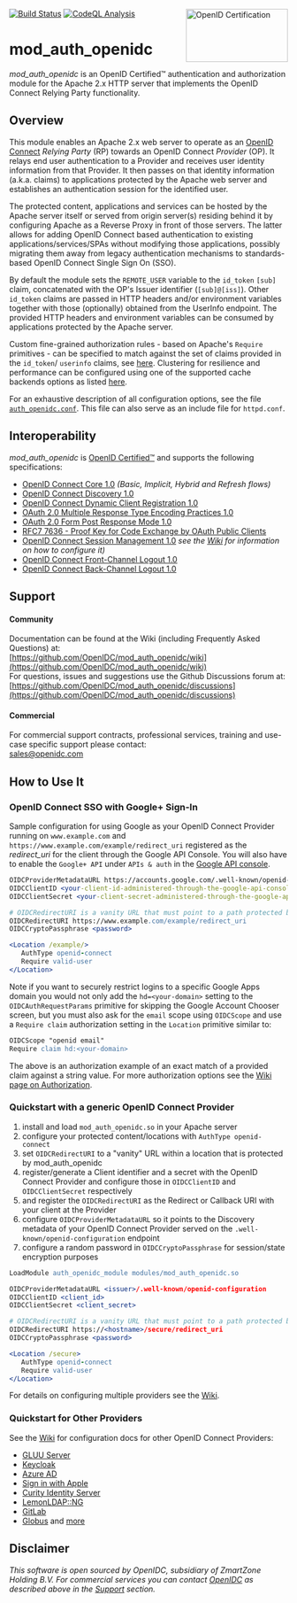 [![Build Status](https://github.com/OpenIDC/mod_auth_openidc/actions/workflows/build.yml/badge.svg)](https://github.com/OpenIDC/mod_auth_openidc/actions/workflows/build.yml)
[<img width="184" height="96" align="right" src="http://openid.net/wordpress-content/uploads/2016/05/oid-l-certification-mark-l-cmyk-150dpi-90mm.jpg" alt="OpenID Certification">](https://openid.net/certification)
[![CodeQL Analysis](https://github.com/OpenIDC/mod_auth_openidc/actions/workflows/codeql-analysis.yml/badge.svg)](https://github.com/OpenIDC/mod_auth_openidc/actions/workflows/codeql-analysis.yml)

mod_auth_openidc
================

*mod_auth_openidc* is an OpenID Certified™ authentication and authorization module for the Apache 2.x
HTTP server that implements the OpenID Connect Relying Party functionality.

Overview
--------

This module enables an Apache 2.x web server to operate as an [OpenID Connect](http://openid.net/specs/openid-connect-core-1_0.html)
*Relying Party* (RP) towards an OpenID Connect *Provider* (OP). It relays end user authentication to a Provider and
receives user identity information from that Provider. It then passes on that identity information (a.k.a. claims)
to applications protected by the Apache web server and establishes an authentication session for the identified user.

The protected content, applications and services can be hosted by the Apache server itself or served from
origin server(s) residing behind it by configuring Apache as a Reverse Proxy in front of those servers. The 
latter allows for adding OpenID Connect based authentication to existing applications/services/SPAs without
modifying those applications, possibly migrating them away from legacy authentication mechanisms to standards-based
OpenID Connect Single Sign On (SSO).

By default the module sets the `REMOTE_USER` variable to the `id_token` `[sub]` claim, concatenated with the OP's Issuer
identifier (`[sub]@[iss]`). Other `id_token` claims are passed in HTTP headers and/or environment variables together with those
(optionally) obtained from the UserInfo endpoint. The provided HTTP headers and environment variables can be consumed by
applications protected by the Apache server.

Custom fine-grained authorization rules - based on Apache's `Require` primitives - can be specified to match against the
set of claims provided in the `id_token`/ `userinfo` claims, see [here](https://github.com/OpenIDC/mod_auth_openidc/wiki/Authorization). 
Clustering for resilience and performance can be configured using one of the supported cache backends options as
listed [here](https://github.com/OpenIDC/mod_auth_openidc/wiki/Caching).

For an exhaustive description of all configuration options, see the file [`auth_openidc.conf`](https://github.com/OpenIDC/mod_auth_openidc/blob/master/auth_openidc.conf). 
This file can also serve as an include file for `httpd.conf`.

Interoperability
----------------

*mod_auth_openidc* is [OpenID Certified™](https://openid.net/certification/#RPs) and supports the following specifications:
- [OpenID Connect Core 1.0](http://openid.net/specs/openid-connect-core-1_0.html) *(Basic, Implicit, Hybrid and Refresh flows)*
- [OpenID Connect Discovery 1.0](http://openid.net/specs/openid-connect-discovery-1_0.html)
- [OpenID Connect Dynamic Client Registration 1.0](http://openid.net/specs/openid-connect-registration-1_0.html)
- [OAuth 2.0 Multiple Response Type Encoding Practices 1.0](http://openid.net/specs/oauth-v2-multiple-response-types-1_0.html)
- [OAuth 2.0 Form Post Response Mode 1.0](http://openid.net/specs/oauth-v2-form-post-response-mode-1_0.html)
- [RFC7 7636 - Proof Key for Code Exchange by OAuth Public Clients](https://tools.ietf.org/html/rfc7636)
- [OpenID Connect Session Management 1.0](http://openid.net/specs/openid-connect-session-1_0.html) *see the [Wiki](https://github.com/OpenIDC/mod_auth_openidc/wiki/OpenID-Connect-Session-Management) for information on how to configure it)*
- [OpenID Connect Front-Channel Logout 1.0](http://openid.net/specs/openid-connect-frontchannel-1_0.html)
- [OpenID Connect Back-Channel Logout 1.0](https://openid.net/specs/openid-connect-backchannel-1_0.html)

Support
-------

#### Community
Documentation can be found at the Wiki (including Frequently Asked Questions) at:  
  [https://github.com/OpenIDC/mod_auth_openidc/wiki](https://github.com/OpenIDC/mod_auth_openidc/wiki)  
For questions, issues and suggestions use the Github Discussions forum at:  
  [https://github.com/OpenIDC/mod_auth_openidc/discussions](https://github.com/OpenIDC/mod_auth_openidc/discussions)

#### Commercial
For commercial support contracts, professional services, training and use-case specific support please contact:  
  [sales@openidc.com](mailto:sales@openidc.com)  

How to Use It  
-------------

### OpenID Connect SSO with Google+ Sign-In

Sample configuration for using Google as your OpenID Connect Provider running on
`www.example.com` and `https://www.example.com/example/redirect_uri` registered
as the *redirect_uri* for the client through the Google API Console. You will also
have to enable the `Google+ API` under `APIs & auth` in the [Google API console](https://console.developers.google.com).

```apache
OIDCProviderMetadataURL https://accounts.google.com/.well-known/openid-configuration
OIDCClientID <your-client-id-administered-through-the-google-api-console>
OIDCClientSecret <your-client-secret-administered-through-the-google-api-console>

# OIDCRedirectURI is a vanity URL that must point to a path protected by this module but must NOT point to any content
OIDCRedirectURI https://www.example.com/example/redirect_uri
OIDCCryptoPassphrase <password>

<Location /example/>
   AuthType openid-connect
   Require valid-user
</Location>
```

Note if you want to securely restrict logins to a specific Google Apps domain you would not only
add the `hd=<your-domain>` setting to the `OIDCAuthRequestParams` primitive for skipping the Google Account
Chooser screen, but you must also ask for the `email` scope using `OIDCScope` and use a `Require claim`
authorization setting in the `Location` primitive similar to:

```apache
OIDCScope "openid email"
Require claim hd:<your-domain>
```

The above is an authorization example of an exact match of a provided claim against a string value.
For more authorization options see the [Wiki page on Authorization](https://github.com/OpenIDC/mod_auth_openidc/wiki/Authorization).

### Quickstart with a generic OpenID Connect Provider

1. install and load `mod_auth_openidc.so` in your Apache server
1. configure your protected content/locations with `AuthType openid-connect`
1. set `OIDCRedirectURI` to a "vanity" URL within a location that is protected by mod_auth_openidc
1. register/generate a Client identifier and a secret with the OpenID Connect Provider and configure those in `OIDCClientID` and `OIDCClientSecret` respectively
1. and register the `OIDCRedirectURI` as the Redirect or Callback URI with your client at the Provider
1. configure `OIDCProviderMetadataURL` so it points to the Discovery metadata of your OpenID Connect Provider served on the `.well-known/openid-configuration` endpoint
1. configure a random password in `OIDCCryptoPassphrase` for session/state encryption purposes

```apache
LoadModule auth_openidc_module modules/mod_auth_openidc.so

OIDCProviderMetadataURL <issuer>/.well-known/openid-configuration
OIDCClientID <client_id>
OIDCClientSecret <client_secret>

# OIDCRedirectURI is a vanity URL that must point to a path protected by this module but must NOT point to any content
OIDCRedirectURI https://<hostname>/secure/redirect_uri
OIDCCryptoPassphrase <password>

<Location /secure>
   AuthType openid-connect
   Require valid-user
</Location>
```
For details on configuring multiple providers see the [Wiki](https://github.com/OpenIDC/mod_auth_openidc/wiki/Multiple-Providers).

### Quickstart for Other Providers

See the [Wiki](https://github.com/OpenIDC/mod_auth_openidc/wiki) for configuration docs for other OpenID Connect Providers:
- [GLUU Server](https://github.com/OpenIDC/mod_auth_openidc/wiki/Gluu-Server)
- [Keycloak](https://github.com/OpenIDC/mod_auth_openidc/wiki/Keycloak)
- [Azure AD](https://github.com/OpenIDC/mod_auth_openidc/wiki/Azure-Active-Directory-Authentication)
- [Sign in with Apple](https://github.com/OpenIDC/mod_auth_openidc/wiki/Sign-in-with-Apple)
- [Curity Identity Server](https://github.com/OpenIDC/mod_auth_openidc/wiki/Curity-Identity-Server)
- [LemonLDAP::NG](https://github.com/OpenIDC/mod_auth_openidc/wiki/LemonLDAP::NG)
- [GitLab](https://github.com/OpenIDC/mod_auth_openidc/wiki/GitLab-OAuth2)
- [Globus](https://github.com/OpenIDC/mod_auth_openidc/wiki/Globus)
and [more](https://github.com/OpenIDC/mod_auth_openidc/wiki/Useful-Links)

Disclaimer
----------

*This software is open sourced by OpenIDC, subsidiary of ZmartZone Holding B.V. For commercial services
you can contact [OpenIDC](https://www.openidc.com) as described above in the [Support](#support) section.*
